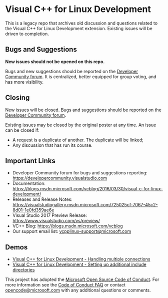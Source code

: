 # Visual C++ for Linux Development

This is a legacy repo that archives old discussion and questions related to the Visual C++ for Linux Development extension. Existing issues will be driven to completion.

## Bugs and Suggestions

**New issues should not be opened on this repo.**

Bugs and new suggestions should be reported on the [Developer Community forum](https://developercommunity.visualstudio.com). It is centralized, better equipped for group voting, and has more visibility.

## Closing
New issues will be closed. Bugs and suggestions should be reported on the [Developer Community forum](https://developercommunity.visualstudio.com).

Existing issues may be closed by the original poster at any time. An issue can be closed if:
- A request is a duplicate of another. The duplicate will be linked;
- Any discussion that has run its course.

## Important Links
- Developer Community forum for bugs and suggestions reporting: https://developercommunity.visualstudio.com
- Documentation:  https://blogs.msdn.microsoft.com/vcblog/2016/03/30/visual-c-for-linux-development/
- Releases and Release Notes: https://visualstudiogallery.msdn.microsoft.com/725025cf-7067-45c2-8d01-1e0fd359ae6e
- Visual Studio 2017 Preview Release: https://www.visualstudio.com/vs/preview/
- VC++ Blog: https://blogs.msdn.microsoft.com/vcblog
- Our support email list: vcpplinux-support@microsoft.com

## Demos
- [Visual C++ for Linux Development - Handling multiple connections](https://vimeo.com/251731898)
- [Visual C++ for Linux Development - Setting up additional include directories](https://vimeo.com/251710903 )

This project has adopted the [Microsoft Open Source Code of Conduct](https://opensource.microsoft.com/codeofconduct/). For more information see the [Code of Conduct FAQ](https://opensource.microsoft.com/codeofconduct/faq/) or contact [opencode@microsoft.com](mailto:opencode@microsoft.com) with any additional questions or comments.

